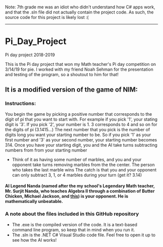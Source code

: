 Note: 7th grade me was an idiot who didn't understand how C# apps work, and that the .sln file did not actually contain the project code. As such, the source code for this project is likely lost :(


---
# Pi_Day_Project
Pi day project 2018-2019

This is the Pi day project that won my Math teacher's Pi day competition on 3/14/19 for pie. I worked with my friend Noah Sehman for the presentation and testing of the program, so a shoutout to him for that!

## It is a modified version of the game of NIM:
### Instructions:
You begin the game by picking a positive number that corresponds to the digit of pi that you want to start with.
For example if you pick '1', your stating digit is '3'. If you pick '2', your number is 1. 3 corresponds to 4 and so on for the digits of pi (3.1415...)
The next number that you pick is the number of digits long you want your starting number to be. So if you pick '1' as your first number and '3' as your second number, your starting number becomes 314.
Once you have your starting digit, you and the AI take turns subtracting numbers from from your starting number
* Think of it as having some number of marbles, and you and your opponent take turns removing marbles from the the center. The person who takes the last marble wins
The catch is that you and your opponent can only subtract 3, 1, or 4 marbles during your turn (get it? 3.14)

#### AI Legend Nanda (named after the my school's Legendary Math teacher, Mr. Surjit Nanda, who teaches Algebra II through a combination of Butter Chicken, Michael Jackson, and [this](https://www.youtube.com/watch?v=vTIIMJ9tUc8)) is your opponent. He is mathematically unbeatable.


### A note about the files included in this GitHub repository
* The .exe is the compiled version of the code. It is a text-based command line program, so keep that in mind when you run it.
* The .sln is the .NET C# Visual Studio code file. Feel free to open it up to see how the AI works!
